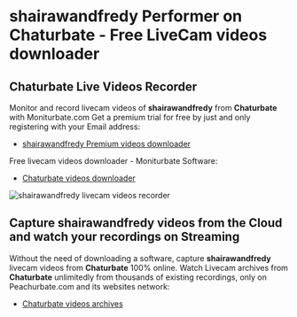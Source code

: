 # shairawandfredy Performer on Chaturbate - Free LiveCam videos downloader

## Chaturbate Live Videos Recorder

Monitor and record livecam videos of **shairawandfredy** from **Chaturbate** with Moniturbate.com
Get a premium trial for free by just and only registering with your Email address:
* [shairawandfredy Premium videos downloader](https://moniturbate.com/request-demo-licence-key.html)

Free livecam videos downloader - Moniturbate Software:
* [Chaturbate videos downloader](https://moniturbate.com/moniturbate-download-software.html)

![shairawandfredy livecam videos recorder](https://peachurnet.com/templates/moniturbate-software.png)


## Capture shairawandfredy videos from the Cloud and watch your recordings on Streaming

Without the need of downloading a software, capture **shairawandfredy** livecam videos from **Chaturbate** 100% online.
Watch Livecam archives from **Chaturbate** unlimitedly from thousands of existing recordings, only on Peachurbate.com and its websites network:
* [Chaturbate videos archives](https://peachurnet.com/)